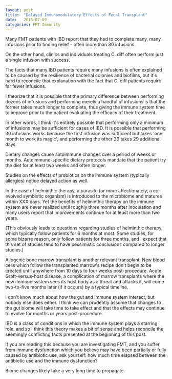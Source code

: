 ```yaml
---
layout: post
title:  "Delayed Immunomodulatory Effects of Fecal Transplant"
date:   2015-07-09
categories: FMT Immunity
---
```

Many FMT patients with IBD report that they had to complete many, many infusions prior to finding relief - often more than 30 infusions.

On the other hand, clinics and individuals treating C. diff often perform just a single infusion with success.

The facts that many IBD patients require many infusions is often explained to be caused by the resilience of bacterial colonies and biofilms, but it's hard to reconcile that explanation with the fact that C. diff patients require far fewer infusions.

I theorize that it is possible that the primary difference between performing dozens of infusions and performing merely a handful of infusions is that the former takes much longer to complete, thus giving the immune system time to improve prior to the patient evaluating the efficacy of their treatment.

In other words, I think it's entirely possible that performing only a minimum of infusions may be sufficient for cases of IBD. It is possible that performing 30 infusions works because the first infusion was sufficient but takes 'one month to work its magic', and performing the other 29 takes 29 additional days.

Dietary changes cause autoimmune changes over a period of weeks or months. Autoimmune-specific dietary protocols mandate that the patient try the diet for at least two weeks and often longer.

Studies on the effects of probiotics on the immune system (typically allergies) notice delayed action as well.

In the case of helminthic therapy, a parasite (or more affectionately, a co-evolved symbiotic organism) is introduced to the microbiome and matures within XXX days. Yet the benefits of helminthic therapy on the immune system are never realized until roughly three months after inoculation and many users report that improvements continue for at least more than two years.

(This obviously leads to questions regarding studies of helminthic therapy, which typically follow patients for 6 months at most. Some studies, for some bizarre reason, only follow patients for three months, and I expect that this set of studies tend to have pessimistic conclusions compared to longer studies.)

Allogenic bone marrow transplant is another relevant transplant. New blood cells which follow the transplanted marrow's recipe don't begin to be created until anywhere from 10 days to four weeks post-procedure. Acute Graft-versus-host disease, a complication of marrow transplants where the new immune system sees its host body as a threat and attacks it, will come two-to-five months later (if it occurs) by a typical timeline.

I don't know much about how the gut and immune system interact, but nobody else does either. I think we can prudently assume that changes to the gut biome will take time to take effect and that the effects may continue to evolve for months or years post-procedure.

IBD is a class of conditions in which the immune system plays a starring role, and so I think this theory makes a bit of sense and helps reconcile the seemingly conflicting facts presented at the beginning of this post.

If you are reading this because you are investigating FMT, and you suffer from immune dysfunction which you believe may have been partially or fully caused by antibiotic use, ask yourself: how much time elapsed between the antibiotic use and the immune dysfunction?

Biome changes likely take a very long time to propagate.
